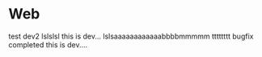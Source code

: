 # Web
test dev2
lslslsl
this is dev...
lslsaaaaaaaaaaaabbbbmmmmm
tttttttt
bugfix completed
this is dev....
